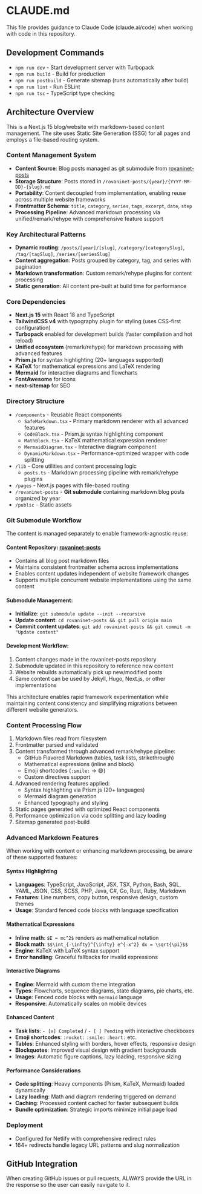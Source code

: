 # CLAUDE.md

This file provides guidance to Claude Code (claude.ai/code) when working with code in this repository.

## Development Commands

- `npm run dev` - Start development server with Turbopack
- `npm run build` - Build for production 
- `npm run postbuild` - Generate sitemap (runs automatically after build)
- `npm run lint` - Run ESLint
- `npm run tsc` - TypeScript type checking

## Architecture Overview

This is a Next.js 15 blog/website with markdown-based content management. The site uses Static Site Generation (SSG) for all pages and employs a file-based routing system.

### Content Management System
- **Content Source**: Blog posts managed as git submodule from [rovaninet-posts](https://github.com/drovani/rovaninet-posts)
- **Storage Structure**: Posts stored in `/rovaninet-posts/{year}/{YYYY-MM-DD}-{slug}.md`
- **Portability**: Content decoupled from implementation, enabling reuse across multiple website frameworks
- **Frontmatter Schema**: `title`, `category`, `series`, `tags`, `excerpt`, `date`, `step`
- **Processing Pipeline**: Advanced markdown processing via unified/remark/rehype with comprehensive feature support

### Key Architectural Patterns
- **Dynamic routing**: `/posts/[year]/[slug]`, `/category/[categorySlug]`, `/tag/[tagSlug]`, `/series/[seriesSlug]`
- **Content aggregation**: Posts grouped by category, tag, and series with pagination
- **Markdown transformation**: Custom remark/rehype plugins for content processing
- **Static generation**: All content pre-built at build time for performance

### Core Dependencies
- **Next.js 15** with React 18 and TypeScript
- **TailwindCSS v4** with typography plugin for styling (uses CSS-first configuration)
- **Turbopack** enabled for development builds (faster compilation and hot reload)
- **Unified ecosystem** (remark/rehype) for markdown processing with advanced features
- **Prism.js** for syntax highlighting (20+ languages supported)
- **KaTeX** for mathematical expressions and LaTeX rendering
- **Mermaid** for interactive diagrams and flowcharts
- **FontAwesome** for icons
- **next-sitemap** for SEO

### Directory Structure
- `/components` - Reusable React components
  - `SafeMarkdown.tsx` - Primary markdown renderer with all advanced features
  - `CodeBlock.tsx` - Prism.js syntax highlighting component
  - `MathBlock.tsx` - KaTeX mathematical expression renderer
  - `MermaidDiagram.tsx` - Interactive diagram component
  - `DynamicMarkdown.tsx` - Performance-optimized wrapper with code splitting
- `/lib` - Core utilities and content processing logic
  - `posts.ts` - Markdown processing pipeline with remark/rehype plugins
- `/pages` - Next.js pages with file-based routing
- `/rovaninet-posts` - **Git submodule** containing markdown blog posts organized by year
- `/public` - Static assets

### Git Submodule Workflow

The content is managed separately to enable framework-agnostic reuse:

#### **Content Repository**: [rovaninet-posts](https://github.com/drovani/rovaninet-posts)
- Contains all blog post markdown files
- Maintains consistent frontmatter schema across implementations  
- Enables content updates independent of website framework changes
- Supports multiple concurrent website implementations using the same content

#### **Submodule Management**:
- **Initialize**: `git submodule update --init --recursive`
- **Update content**: `cd rovaninet-posts && git pull origin main`
- **Commit content updates**: `git add rovaninet-posts && git commit -m "Update content"`

#### **Development Workflow**:
1. Content changes made in the rovaninet-posts repository
2. Submodule updated in this repository to reference new content
3. Website rebuilds automatically pick up new/modified posts
4. Same content can be used by Jekyll, Hugo, Next.js, or other implementations

This architecture enables rapid framework experimentation while maintaining content consistency and simplifying migrations between different website generators.

### Content Processing Flow
1. Markdown files read from filesystem
2. Frontmatter parsed and validated
3. Content transformed through advanced remark/rehype pipeline:
   - GitHub Flavored Markdown (tables, task lists, strikethrough)
   - Mathematical expressions (inline and block)
   - Emoji shortcodes (`:smile:` → 😄)
   - Custom directives support
4. Advanced rendering features applied:
   - Syntax highlighting via Prism.js (20+ languages)
   - Mermaid diagram generation
   - Enhanced typography and styling
5. Static pages generated with optimized React components
6. Performance optimization via code splitting and lazy loading
7. Sitemap generated post-build

### Advanced Markdown Features

When working with content or enhancing markdown processing, be aware of these supported features:

#### Syntax Highlighting
- **Languages**: TypeScript, JavaScript, JSX, TSX, Python, Bash, SQL, YAML, JSON, CSS, SCSS, PHP, Java, C#, Go, Rust, Ruby, Markdown
- **Features**: Line numbers, copy button, responsive design, custom themes
- **Usage**: Standard fenced code blocks with language specification

#### Mathematical Expressions
- **Inline math**: `$E = mc^2$` renders as mathematical notation
- **Block math**: `$$\int_{-\infty}^{\infty} e^{-x^2} dx = \sqrt{\pi}$$`
- **Engine**: KaTeX with LaTeX syntax support
- **Error handling**: Graceful fallbacks for invalid expressions

#### Interactive Diagrams
- **Engine**: Mermaid with custom theme integration
- **Types**: Flowcharts, sequence diagrams, state diagrams, pie charts, etc.
- **Usage**: Fenced code blocks with `mermaid` language
- **Responsive**: Automatically scales on mobile devices

#### Enhanced Content
- **Task lists**: `- [x] Completed` / `- [ ] Pending` with interactive checkboxes
- **Emoji shortcodes**: `:rocket:` `:smile:` `:heart:` etc.
- **Tables**: Enhanced styling with borders, hover effects, responsive design
- **Blockquotes**: Improved visual design with gradient backgrounds
- **Images**: Automatic figure captions, lazy loading, responsive sizing

#### Performance Considerations
- **Code splitting**: Heavy components (Prism, KaTeX, Mermaid) loaded dynamically
- **Lazy loading**: Math and diagram rendering triggered on demand
- **Caching**: Processed content cached for faster subsequent builds
- **Bundle optimization**: Strategic imports minimize initial page load

### Deployment
- Configured for Netlify with comprehensive redirect rules
- 164+ redirects handle legacy URL patterns and slug normalization

## GitHub Integration

When creating GitHub issues or pull requests, ALWAYS provide the URL in the response so the user can easily navigate to it.
